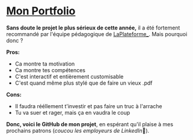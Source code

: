 <ins>Mon Portfolio</ins>
=============

**Sans doute le projet le plus sérieux de cette année,** il
a été fortement recommandé par l'équipe pédagogique de 
[LaPlateforme_](https://laplateforme.io/). Mais pourquoi donc ?

**Pros:**
- Ca montre ta motivation
- Ca montre tes compétences
- C'est interactif et entièrement customisable
- C'est quand même plus stylé que de faire un vieux .pdf

**Cons:**
- Il faudra rééllement t'investir et pas faire un truc à l'arrache
- Tu va suer et rager, mais ça en vaudra le coup

**Donc, voici le GitHub de mon projet**, en espérant qu'il plaise à mes <br> prochains patrons (*coucou les employeurs de LinkedIn*👋).